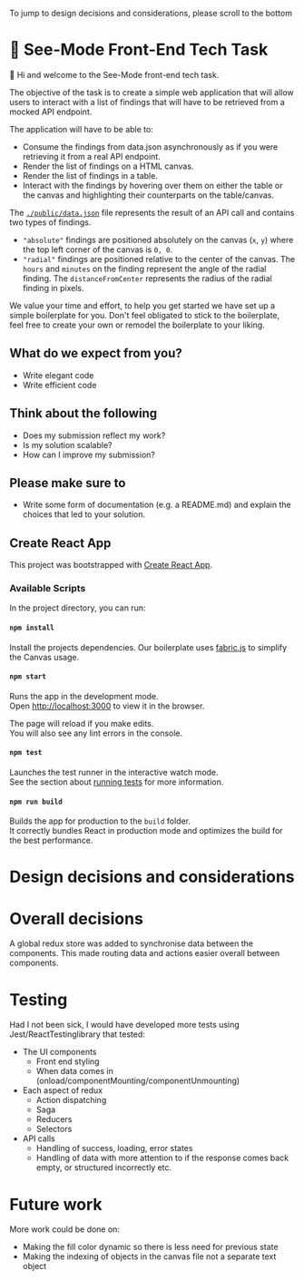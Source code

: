 To jump to design decisions and considerations, please scroll to the bottom

# 🧠 See-Mode Front-End Tech Task

👋 Hi and welcome to the See-Mode front-end tech task.

The objective of the task is to create a simple web application that will allow users to interact with a list of findings that will have to be retrieved from a mocked API endpoint.

The application will have to be able to:

- Consume the findings from data.json asynchronously as if you were retrieving it from a real API endpoint.
- Render the list of findings on a HTML canvas.
- Render the list of findings in a table.
- Interact with the findings by hovering over them on either the table or the canvas and highlighting their counterparts on the table/canvas.

The [`./public/data.json`](./public/data.json) file represents the result of an API call and contains two types of findings.

- `"absolute"` findings are positioned absolutely on the canvas (`x`, `y`) where the top left corner of the canvas is `0, 0`.
- `"radial"` findings are positioned relative to the center of the canvas. The `hours` and `minutes` on the finding represent the angle of the radial finding. The `distanceFromCenter` represents the radius of the radial finding in pixels.

We value your time and effort, to help you get started we have set up a simple boilerplate for you. Don't feel obligated to stick to the boilerplate, feel free to create your own or remodel the boilerplate to your liking.

## What do we expect from you?

- Write elegant code
- Write efficient code

## Think about the following

- Does my submission reflect my work?
- Is my solution scalable?
- How can I improve my submission?

## Please make sure to

- Write some form of documentation (e.g. a README.md) and explain the choices that led to your solution.


## Create React App

This project was bootstrapped with [Create React App](https://github.com/facebook/create-react-app).

### Available Scripts

In the project directory, you can run:

#### `npm install`

Install the projects dependencies. Our boilerplate uses [fabric.js](https://github.com/fabricjs/fabric.js) to simplify the Canvas usage.

#### `npm start`

Runs the app in the development mode.\
Open [http://localhost:3000](http://localhost:3000) to view it in the browser.

The page will reload if you make edits.\
You will also see any lint errors in the console.

#### `npm test`

Launches the test runner in the interactive watch mode.\
See the section about [running tests](https://facebook.github.io/create-react-app/docs/running-tests) for more information.

#### `npm run build`

Builds the app for production to the `build` folder.\
It correctly bundles React in production mode and optimizes the build for the best performance.

# Design decisions and considerations<a name="design"></a>
# Overall decisions
A global redux store was added to synchronise data between the components. This made routing data and actions easier overall between components.

# Testing
Had I not been sick, I would have developed more tests using Jest/ReactTestinglibrary  that tested:
- The UI components
    - Front end styling
    - When data comes in (onload/componentMounting/componentUnmounting)
- Each aspect of redux
    - Action dispatching
    - Saga
    - Reducers
    - Selectors
- API calls
    - Handling of success, loading, error states
    - Handling of data with more attention to if the response comes back empty, or structured incorrectly etc.

# Future work
More work could be done on:
- Making the fill color dynamic so there is less need for previous state
- Making the indexing of objects in the canvas file not a separate text object
